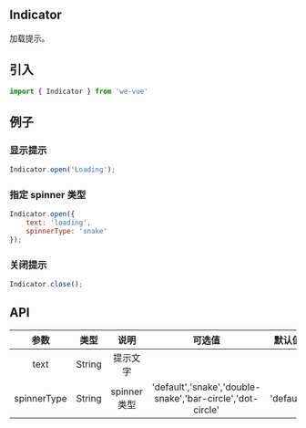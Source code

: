 Indicator
---
加载提示。

## 引入

```js
import { Indicator } from 'we-vue'
```

## 例子

### 显示提示

```js
Indicator.open('Loading');
```

### 指定 spinner 类型

```js
Indicator.open({
    text: 'loading',
    spinnerType: 'snake'
});
```

### 关闭提示

```js
Indicator.close();
```

## API

|   参数   |   类型    |   说明   | 可选值  |  默认值  |
| :----: | :-----: | :----: | :--: | :---: |
| text  | String  |  提示文字   |      |       |
| spinnerType  | String  |  spinner 类型   |  'default','snake','double-snake','bar-circle','dot-circle'  |   'default'    |

